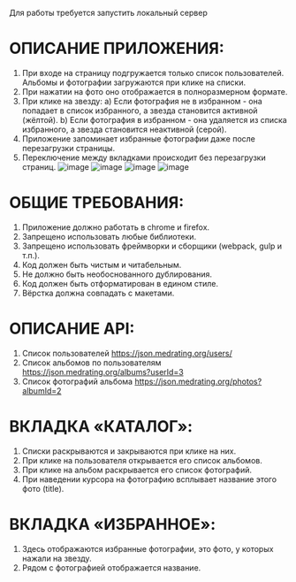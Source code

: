 Для работы требуется запустить локальный сервер

# ОПИСАНИЕ ПРИЛОЖЕНИЯ:
1. При входе на страницу подгружается только список пользователей. Альбомы и
фотографии загружаются при клике на списки.
2. При нажатии на фото оно отображается в полноразмерном формате.
3. При клике на звезду:
a) Если фотография не в избранном - она попадает в список избранного, а звезда
становится активной (жёлтой).
b) Если фотография в избранном - она удаляется из списка избранного, а звезда
становится неактивной (серой).
4. Приложение запоминает избранные фотографии даже после перезагрузки
страницы.
5. Переключение между вкладками происходит без перезагрузки страниц.
![image](https://user-images.githubusercontent.com/72702845/203412403-9138b94e-affd-40bf-b2b8-7942468965b1.png)
![image](https://user-images.githubusercontent.com/72702845/203412540-5f6648b8-8df8-401e-ad2f-5e71c05f9567.png)
![image](https://user-images.githubusercontent.com/72702845/203414607-ed06eecb-5e8c-4078-aefe-643e541bb9f1.png)
![image](https://user-images.githubusercontent.com/72702845/203412587-88b6b63f-34d7-48da-861b-7d469364029e.png)

# ОБЩИЕ ТРЕБОВАНИЯ:
1. Приложение должно работать в chrome и firefox.
2. Запрещено использовать любые библиотеки.
3. Запрещено использовать фреймворки и сборщики (webpack, gulp и т.п.).
4. Код должен быть чистым и читабельным.
5. Не должно быть необоснованного дублирования.
6. Код должен быть отформатирован в едином стиле.
7. Вёрстка должна совпадать с макетами.
# ОПИСАНИЕ API:
1. Список пользователей https://json.medrating.org/users/
2. Список альбомов по пользователям https://json.medrating.org/albums?userId=3
3. Список фотографий альбома https://json.medrating.org/photos?albumId=2
# ВКЛАДКА «КАТАЛОГ»:
1. Списки раскрываются и закрываются при клике на них.
2. При клике на пользователя открывается его список альбомов.
3. При клике на альбом раскрывается его список фотографий.
4. При наведении курсора на фотографию всплывает название этого фото (title).
# ВКЛАДКА «ИЗБРАННОЕ»:
1. Здесь отображаются избранные фотографии, это фото, у которых нажали на звезду.
2. Рядом с фотографией отображается название.

